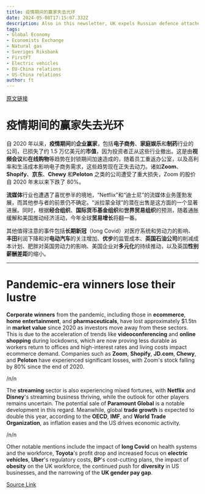 ```yaml
---
title: 疫情期间的赢家失去光环
date: 2024-05-08T17:15:07.332Z
description: Also in this newsletter, UK expels Russian defence attaché for spying, Toyota profits drop 20%, regulatory costs hit Uber
tags: 
- Global Economy
- Economists Exchange
- Natural gas
- Sveriges Riksbank
- FirstFT
- Electric vehicles
- EU-China relations
- US-China relations
author: ft
---
```


[原文链接](https://ft.com/content/9d6e92e7-3dc4-4f07-8c44-e353cad79a75)

# 疫情期间的赢家失去光环

自 2020 年以来，**疫情期间**的**企业赢家**，包括**电子商务**、**家庭娱乐**和**制药**行业的公司，已损失了约 1.5 万亿美元的**市值**，因为投资者正从这些行业撤出。这是由**视频会议**和**在线购物**等趋势在封锁期间加速造成的，随着员工重返办公室，以及高利率和生活成本影响电子商务需求，这些趋势现在正失去动力。诸如**Zoom**、**Shopify**、**京东**、**Chewy** 和**Peloton** 之类的公司遭受了重大损失，Zoom 的股价自 2020 年末以来下跌了 80%。

**流媒体**行业也遭遇了喜忧参半的境地，“Netflix”和“迪士尼”的流媒体业务蓬勃发展，而其他参与者的前景仍不确定。“派拉蒙全球”的潜在出售是这方面的一个显著进展。同时，根据**经合组织**、**国际货币基金组织**和**世界贸易组织**的预测，随着通胀缓解和美国推动经济活动，今年全球**贸易增长**将翻一番。

其他值得注意的事件包括**长期新冠**（long Covid）对医疗系统和劳动力的影响、**丰田**利润下降和对**电动汽车**的关注增加、**优步**的监管成本、**英国石油公司**的削减成本计划、肥胖对英国劳动力的影响、美国企业对**多元化**的持续推动，以及英国**性别薪酬差距**的缩小。

---

# Pandemic-era winners lose their lustre

**Corporate winners** from the pandemic, including those in **ecommerce**, **home entertainment**, and **pharmaceuticals**, have lost approximately $1.5tn in **market value** since 2020 as investors move away from these sectors. This is due to the acceleration of trends like **videoconferencing** and **online shopping** during lockdowns, which are now proving less durable as workers return to offices and high-interest rates and living costs impact ecommerce demand. Companies such as **Zoom**, **Shopify**, **JD.com**, **Chewy**, and **Peloton** have experienced significant losses, with Zoom's stock falling by 80% since the end of 2020. 

/n/n

The **streaming** sector is also experiencing mixed fortunes, with **Netflix** and **Disney**'s streaming business thriving, while the outlook for other players remains uncertain. The potential sale of **Paramount Global** is a notable development in this regard. Meanwhile, global **trade growth** is expected to double this year, according to the **OECD**, **IMF**, and **World Trade Organization**, as inflation eases and the US drives economic activity. 

/n/n

Other notable mentions include the impact of **long Covid** on health systems and the workforce, **Toyota**'s profit drop and increased focus on **electric vehicles**, **Uber**'s regulatory costs, **BP**'s cost-cutting plans, the impact of **obesity** on the UK workforce, the continued push for **diversity** in US businesses, and the narrowing of the **UK gender pay gap**.

[Source Link](https://ft.com/content/9d6e92e7-3dc4-4f07-8c44-e353cad79a75)

